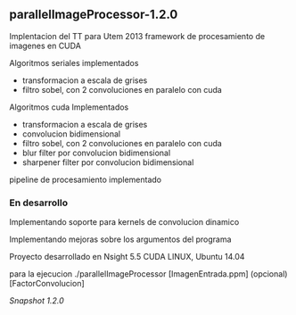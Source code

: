 <h2>parallelImageProcessor-1.2.0</h2>

<p>Implentacion del TT para Utem 2013
framework de procesamiento de imagenes en CUDA</p>

<p>Algoritmos seriales implementados</p>
<ul>
<li>transformacion a escala de grises</li>
<li>filtro sobel, con 2 convoluciones en paralelo con cuda</li>
</ul>

<p>Algoritmos cuda Implementados</p>
<ul>
<li>transformacion a escala de grises</li>
<li>convolucion bidimensional</li>
<li>filtro sobel, con 2 convoluciones en paralelo con cuda</li>
<li>blur filter por convolucion bidimensional</li>
<li>sharpener filter por convolucion bidimensional</li>
</ul>

<p>pipeline de procesamiento implementado</p>

<h3>En desarrollo</h3>
<p>Implementando soporte para kernels de convolucion dinamico</p>
<p>Implementando mejoras sobre los argumentos del programa</p>

<p>
Proyecto desarrollado en Nsight 5.5 CUDA LINUX, Ubuntu 14.04 
</p>
<p>
para la ejecucion
./parallelImageProcessor [ImagenEntrada.ppm] (opcional)[FactorConvolucion]
</p>

<p><em>Snapshot 1.2.0</em></p>